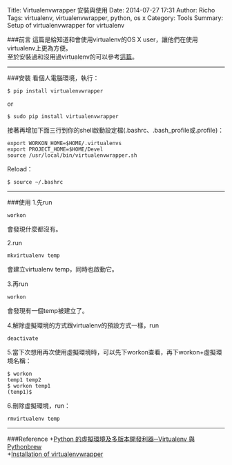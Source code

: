 Title: Virtualenvwrapper 安裝與使用
Date: 2014-07-27 17:31
Author: Richo
Tags: virtualenv, virtualenvwrapper, python, os x
Category: Tools
Summary: Setup of virtualenvwrapper for virtualenv

###前言
這篇是給知道和會使用virtualenv的OS X user，讓他們在使用virtualenv上更為方便。  
至於安裝過和沒用過virtualenv的可以參考[這篇](http://www.openfoundry.org/tw/tech-column/8516-pythons-virtual-environment-and-multi-version-programming-tools-virtualenv-and-pythonbrew)。  

***

###安裝
看個人電腦環境，執行：  

	$ pip install virtualenvwrapper  
or

	$ sudo pip install virtualenvwrapper  

接著再增加下面三行到你的shell啟動設定檔(.bashrc、.bash_profile或.profile)：  

	export WORKON_HOME=$HOME/.virtualenvs  
	export PROJECT_HOME=$HOME/Devel  
	source /usr/local/bin/virtualenvwrapper.sh  

Reload：

	$ source ~/.bashrc  

***

###使用
1.先run

	workon
會發現什麼都沒有。  

2.run

	mkvirtualenv temp

會建立virtualenv temp，同時也啟動它。  

3.再run

	workon
會發現有一個temp被建立了。  

4.解除虛擬環境的方式跟virtualenv的預設方式一樣，run

	deactivate  

5.當下次想用再次使用虛擬環境時，可以先下workon查看，再下workon+虛擬環境名稱：

	$ workon  
	temp1 temp2  
	$ workon temp1  
	(temp1)$  

6.刪除虛擬環境，run：  

	rmvirtualenv temp  

***

###Reference
+[Python 的虛擬環境及多版本開發利器─Virtualenv 與 Pythonbrew](http://www.openfoundry.org/tw/tech-column/8516-pythons-virtual-environment-and-multi-version-programming-tools-virtualenv-and-pythonbrew)  
+[Installation of virtualenvwrapper](http://virtualenvwrapper.readthedocs.org/en/latest/install.html)  
